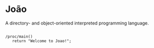 # João
 A directory- and object-oriented interpreted programming language.


```dm

/proc/main()
   return "Welcome to Joao!";

```
